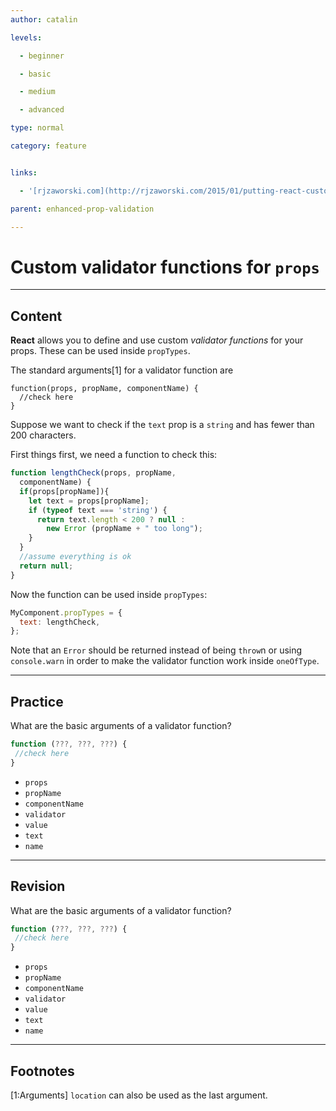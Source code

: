 ```yaml
---
author: catalin

levels:

  - beginner

  - basic

  - medium

  - advanced

type: normal

category: feature


links:

  - '[rjzaworski.com](http://rjzaworski.com/2015/01/putting-react-custom-proptypes-to-work){website}'

parent: enhanced-prop-validation

---
```


# Custom validator functions for `props`

---
## Content

**React** allows  you to define and use custom *validator functions* for your props. These can be used inside `propTypes`.
 
The standard arguments[1] for a validator function are
```
function(props, propName, componentName) {
  //check here
}
```

Suppose we want to check if the `text` prop is a `string` and has fewer than 200 characters.

First things first, we need a function to check this:
```jsx
function lengthCheck(props, propName,
  componentName) {
  if(props[propName]){
    let text = props[propName];
    if (typeof text === 'string') {
      return text.length < 200 ? null :
        new Error (propName + " too long");
    }
  }
  //assume everything is ok
  return null;
}
```

Now the function can be used inside `propTypes`:
```jsx
MyComponent.propTypes = {
  text: lengthCheck,
};
```

Note that an `Error` should be returned instead of being `throw`n or using `console.warn` in order to make the validator function work inside `oneOfType`.

---
## Practice

What are the basic arguments of a validator function?
```jsx
function (???, ???, ???) {
 //check here
}
```

* `props`
* `propName`
* `componentName`
* `validator`
* `value`
* `text`
* `name`

---
## Revision

What are the basic arguments of a validator function?
```jsx
function (???, ???, ???) {
 //check here
}
```

* `props`
* `propName`
* `componentName`
* `validator`
* `value`
* `text`
* `name`

---
## Footnotes
[1:Arguments]
`location` can also be used as the last argument.
